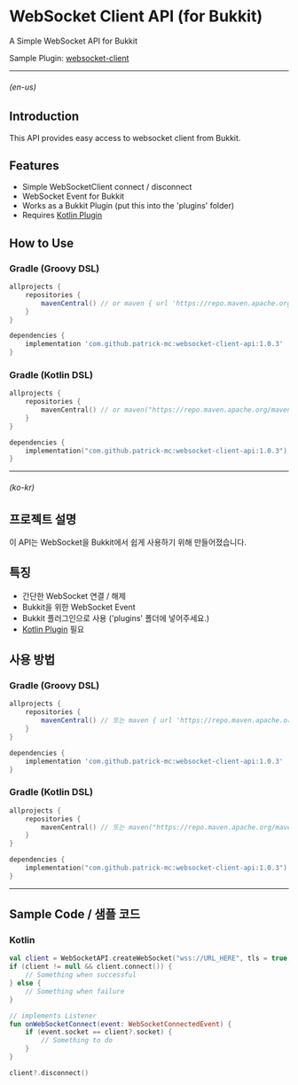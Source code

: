 # WebSocket Client API (for Bukkit)

A Simple WebSocket API for Bukkit

Sample Plugin: [websocket-client](https://github.com/patrick-mc/websocket-client/)

---

###### (en-us)

## Introduction

This API provides easy access to websocket client from Bukkit. 

## Features

- Simple WebSocketClient connect / disconnect
- WebSocket Event for Bukkit
- Works as a Bukkit Plugin (put this into the 'plugins' folder)
- Requires [Kotlin Plugin](https://github.com/noonmaru/kotlin-plugin/releases/tag/1.3.72/)

## How to Use

### Gradle (Groovy DSL)

```groovy
allprojects {
    repositories {
        mavenCentral() // or maven { url 'https://repo.maven.apache.org/maven2/' }
    }
}
```

```groovy
dependencies {
    implementation 'com.github.patrick-mc:websocket-client-api:1.0.3'
}
```

### Gradle (Kotlin DSL)

```kotlin
allprojects {
    repositories {
        mavenCentral() // or maven("https://repo.maven.apache.org/maven2/")
    }
}
```

```kotlin
dependencies {
    implementation("com.github.patrick-mc:websocket-client-api:1.0.3")
}
```

---

###### (ko-kr)

## 프로젝트 설명

이 API는 WebSocket을 Bukkit에서 쉽게 사용하기 위해 만들어졌습니다.

## 특징

- 간단한 WebSocket 연결 / 해제
- Bukkit을 위한 WebSocket Event
- Bukkit 플러그인으로 사용 ('plugins' 폴더에 넣어주세요.)
- [Kotlin Plugin](https://github.com/noonmaru/kotlin-plugin/releases/tag/1.3.72/) 필요

## 사용 방법 

### Gradle (Groovy DSL)

```groovy
allprojects {
    repositories {
        mavenCentral() // 또는 maven { url 'https://repo.maven.apache.org/maven2/' }
    }
}
```

```groovy
dependencies {
    implementation 'com.github.patrick-mc:websocket-client-api:1.0.3'
}
```

### Gradle (Kotlin DSL)

```kotlin
allprojects {
    repositories {
        mavenCentral() // 또는 maven("https://repo.maven.apache.org/maven2/")
    }
}
```

```kotlin
dependencies {
    implementation("com.github.patrick-mc:websocket-client-api:1.0.3")
}
```

---

## Sample Code / 샘플 코드

### Kotlin

```kotlin
val client = WebSocketAPI.createWebSocket("wss://URL_HERE", tls = true, suppress = false)
if (client != null && client.connect()) {
    // Something when successful
} else {
    // Something when failure
}

// implements Listener
fun onWebSocketConnect(event: WebSocketConnectedEvent) {
    if (event.socket == client?.socket) {
        // Something to do
    }
}

client?.disconnect()
```
